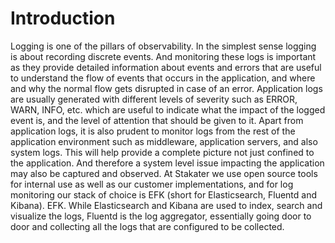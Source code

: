 # Introduction
Logging is one of the pillars of observability. In the simplest sense logging is about recording discrete events. And monitoring these logs is important as they provide detailed information about events and errors that are useful to understand the flow of events that occurs in the application, and where and why the normal flow gets disrupted in case of an error. Application logs are usually generated with different levels of severity such as ERROR, WARN, INFO, etc. which are useful to indicate what the impact of the logged event is, and the level of attention that should be given to it. Apart from application logs, it is also prudent to monitor logs from the rest of the application environment such as middleware, application servers, and also system logs. This will help provide a complete picture not just confined to the application. And therefore a system level issue impacting the application may also be captured and observed.
At Stakater we use open source tools for internal use as well as our customer implementations, and for log monitoring our stack of choice is EFK (short for Elasticsearch, Fluentd and Kibana). EFK. While Elasticsearch and Kibana are used to index, search and visualize the logs, Fluentd is the log aggregator, essentially going door to door and collecting all the logs that are configured to be collected.